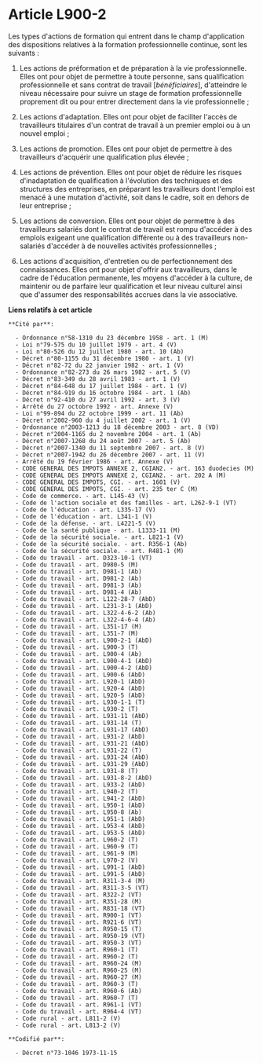# Article L900-2

Les types d'actions de formation qui entrent dans le champ d'application des dispositions relatives à la formation
professionnelle continue, sont les suivants :

1. Les actions de préformation et de préparation à la vie professionnelle. Elles ont pour objet de permettre à toute
personne, sans qualification professionnelle et sans contrat de travail [*bénéficiaires*], d'atteindre le niveau nécessaire
pour suivre un stage de formation professionnelle proprement dit ou pour entrer directement dans la vie professionnelle ;

2. Les actions d'adaptation. Elles ont pour objet de faciliter l'accès de travailleurs titulaires d'un contrat de travail à
un premier emploi ou à un nouvel emploi ;

3. Les actions de promotion. Elles ont pour objet de permettre à des travailleurs d'acquérir une qualification plus élevée ;

4. Les actions de prévention. Elles ont pour objet de réduire les risques d'inadaptation de qualification à l'évolution des
techniques et des structures des entreprises, en préparant les travailleurs dont l'emploi est menacé à une mutation
d'activité, soit dans le cadre, soit en dehors de leur entreprise ;

5. Les actions de conversion. Elles ont pour objet de permettre à des travailleurs salariés dont le contrat de travail est
rompu d'accéder à des emplois exigeant une qualification différente ou à des travailleurs non-salariés d'accéder à de
nouvelles activités professionnelles ;

6. Les actions d'acquisition, d'entretien ou de perfectionnement des connaissances. Elles ont pour objet d'offrir aux
travailleurs, dans le cadre de l'éducation permanente, les moyens d'accéder à la culture, de maintenir ou de parfaire leur
qualification et leur niveau culturel ainsi que d'assumer des responsabilités accrues dans la vie associative.

**Liens relatifs à cet article**

	**Cité par**:

	  - Ordonnance n°58-1310 du 23 décembre 1958 - art. 1 (M)
	  - Loi n°79-575 du 10 juillet 1979 - art. 4 (V)
	  - Loi n°80-526 du 12 juillet 1980 - art. 10 (Ab)
	  - Décret n°80-1155 du 31 décembre 1980 - art. 1 (V)
	  - Décret n°82-72 du 22 janvier 1982 - art. 1 (V)
	  - Ordonnance n°82-273 du 26 mars 1982 - art. 5 (V)
	  - Décret n°83-349 du 28 avril 1983 - art. 1 (V)
	  - Décret n°84-648 du 17 juillet 1984 - art. 1 (V)
	  - Décret n°84-919 du 16 octobre 1984 - art. 1 (Ab)
	  - Décret n°92-410 du 27 avril 1992 - art. 3 (V)
	  - Arrêté du 27 octobre 1992 - art. Annexe (V)
	  - Loi n°99-894 du 22 octobre 1999 - art. 11 (Ab)
	  - Décret n°2002-960 du 4 juillet 2002 - art. 1 (V)
	  - Ordonnance n°2003-1213 du 18 décembre 2003 - art. 8 (VD)
	  - Décret n°2004-1165 du 2 novembre 2004 - art. 1 (Ab)
	  - Décret n°2007-1268 du 24 août 2007 - art. 5 (Ab)
	  - Décret n°2007-1340 du 11 septembre 2007 - art. 8 (V)
	  - Décret n°2007-1942 du 26 décembre 2007 - art. 11 (V)
	  - Arrêté du 19 février 1986 - art. Annexe (V)
	  - CODE GENERAL DES IMPOTS ANNEXE 2, CGIAN2. - art. 163 duodecies (M)
	  - CODE GENERAL DES IMPOTS ANNEXE 2, CGIAN2. - art. 202 A (M)
	  - CODE GENERAL DES IMPOTS, CGI. - art. 1601 (V)
	  - CODE GENERAL DES IMPOTS, CGI. - art. 235 ter C (M)
	  - Code de commerce. - art. L145-43 (V)
	  - Code de l'action sociale et des familles - art. L262-9-1 (VT)
	  - Code de l'éducation - art. L335-17 (V)
	  - Code de l'éducation - art. L341-1 (V)
	  - Code de la défense. - art. L4221-5 (V)
	  - Code de la santé publique - art. L1333-11 (M)
	  - Code de la sécurité sociale. - art. L821-1 (V)
	  - Code de la sécurité sociale. - art. R356-1 (Ab)
	  - Code de la sécurité sociale. - art. R481-1 (M)
	  - Code du travail - art. D323-10-1 (VT)
	  - Code du travail - art. D980-5 (M)
	  - Code du travail - art. D981-1 (Ab)
	  - Code du travail - art. D981-2 (Ab)
	  - Code du travail - art. D981-3 (Ab)
	  - Code du travail - art. D981-4 (Ab)
	  - Code du travail - art. L122-28-7 (AbD)
	  - Code du travail - art. L231-3-1 (AbD)
	  - Code du travail - art. L322-4-6-2 (Ab)
	  - Code du travail - art. L322-4-6-4 (Ab)
	  - Code du travail - art. L351-17 (M)
	  - Code du travail - art. L351-7 (M)
	  - Code du travail - art. L900-2-1 (AbD)
	  - Code du travail - art. L900-3 (T)
	  - Code du travail - art. L900-4 (Ab)
	  - Code du travail - art. L900-4-1 (AbD)
	  - Code du travail - art. L900-4-2 (AbD)
	  - Code du travail - art. L900-6 (AbD)
	  - Code du travail - art. L920-1 (AbD)
	  - Code du travail - art. L920-4 (AbD)
	  - Code du travail - art. L920-5 (AbD)
	  - Code du travail - art. L930-1-1 (T)
	  - Code du travail - art. L930-2 (T)
	  - Code du travail - art. L931-11 (AbD)
	  - Code du travail - art. L931-14 (T)
	  - Code du travail - art. L931-17 (AbD)
	  - Code du travail - art. L931-2 (AbD)
	  - Code du travail - art. L931-21 (AbD)
	  - Code du travail - art. L931-22 (T)
	  - Code du travail - art. L931-24 (AbD)
	  - Code du travail - art. L931-29 (AbD)
	  - Code du travail - art. L931-8 (T)
	  - Code du travail - art. L931-8-2 (AbD)
	  - Code du travail - art. L933-2 (AbD)
	  - Code du travail - art. L940-2 (T)
	  - Code du travail - art. L941-2 (AbD)
	  - Code du travail - art. L950-1 (AbD)
	  - Code du travail - art. L950-8 (Ab)
	  - Code du travail - art. L951-1 (AbD)
	  - Code du travail - art. L953-4 (AbD)
	  - Code du travail - art. L953-5 (AbD)
	  - Code du travail - art. L960-2 (T)
	  - Code du travail - art. L960-9 (T)
	  - Code du travail - art. L961-9 (M)
	  - Code du travail - art. L970-2 (V)
	  - Code du travail - art. L991-1 (AbD)
	  - Code du travail - art. L991-5 (AbD)
	  - Code du travail - art. R311-3-4 (M)
	  - Code du travail - art. R311-3-5 (VT)
	  - Code du travail - art. R322-2 (VT)
	  - Code du travail - art. R351-28 (M)
	  - Code du travail - art. R831-18 (VT)
	  - Code du travail - art. R900-1 (VT)
	  - Code du travail - art. R921-6 (VT)
	  - Code du travail - art. R950-15 (T)
	  - Code du travail - art. R950-19 (VT)
	  - Code du travail - art. R950-3 (VT)
	  - Code du travail - art. R960-1 (T)
	  - Code du travail - art. R960-2 (T)
	  - Code du travail - art. R960-24 (M)
	  - Code du travail - art. R960-25 (M)
	  - Code du travail - art. R960-27 (M)
	  - Code du travail - art. R960-3 (T)
	  - Code du travail - art. R960-6 (Ab)
	  - Code du travail - art. R960-7 (T)
	  - Code du travail - art. R961-1 (VT)
	  - Code du travail - art. R964-4 (VT)
	  - Code rural - art. L811-2 (V)
	  - Code rural - art. L813-2 (V)

	**Codifié par**:

	  - Décret n°73-1046 1973-11-15
